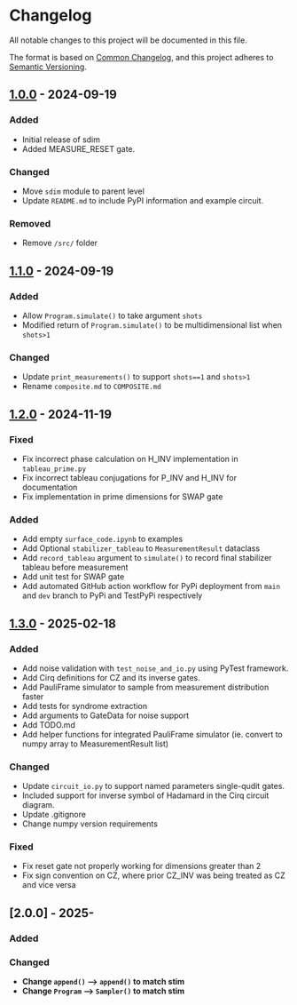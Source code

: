 # Changelog

All notable changes to this project will be documented in this file.

The format is based on [Common Changelog](https://common-changelog.org/),
and this project adheres to [Semantic Versioning](https://semver.org/spec/v2.0.0.html).

## [1.0.0] - 2024-09-19

### Added

- Initial release of sdim
- Added MEASURE_RESET gate.

### Changed

- Move `sdim` module to parent level
- Update `README.md` to include PyPI information and example circuit.

### Removed

- Remove `/src/` folder


[1.0.0]: https://github.com/events555/sdim/releases/tag/v1.0.0

## [1.1.0] - 2024-09-19

### Added

- Allow `Program.simulate()` to take argument `shots`
- Modified return of `Program.simulate()` to be multidimensional list when `shots>1`

### Changed
- Update `print_measurements()` to support `shots==1` and `shots>1`
- Rename `composite.md` to `COMPOSITE.md`

[1.1.0]: https://github.com/events555/sdim/releases/tag/v1.1.0

## [1.2.0] - 2024-11-19

### Fixed

- Fix incorrect phase calculation on H_INV implementation in `tableau_prime.py`
- Fix incorrect tableau conjugations for P_INV and H_INV for documentation
- Fix implementation in prime dimensions for SWAP gate 

### Added
- Add empty `surface_code.ipynb` to examples
- Add Optional `stabilizer_tableau` to `MeasurementResult` dataclass 
- Add `record_tableau` argument to `simulate()` to record final stabilizer tableau before measurement
- Add unit test for SWAP gate
- Add automated GitHub action workflow for PyPi deployment from `main` and `dev` branch to PyPi and TestPyPi respectively

[1.2.0]: https://github.com/events555/sdim/releases/tag/v1.2.0

## [1.3.0] - 2025-02-18

### Added
- Add noise validation with `test_noise_and_io.py` using PyTest framework.
- Add Cirq definitions for CZ and its inverse gates.
- Add PauliFrame simulator to sample from measurement distribution faster
- Add tests for syndrome extraction
- Add arguments to GateData for noise support
- Add TODO.md
- Add helper functions for integrated PauliFrame simulator (ie. convert to numpy array to MeasurementResult list)

### Changed
- Update `circuit_io.py`  to support named parameters single-qudit gates.
- Included support for inverse symbol of Hadamard in the Cirq circuit diagram.
- Update .gitignore
- Change numpy version requirements

### Fixed
- Fix reset gate not properly working for dimensions greater than 2
- Fix sign convention on CZ, where prior CZ_INV was being treated as CZ and vice versa

[1.3.0]: https://github.com/events555/sdim/releases/tag/v1.3.0


## [2.0.0] - 2025-

### Added

### Changed

- **Change `append()` --> `append()` to match stim**
- **Change `Program` --> `Sampler()` to match stim**